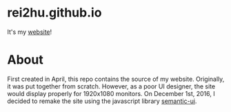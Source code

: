 # rei2hu.github.io
It's my [website](http://rei2hu.github.io)!

# About
First created in April, this repo contains the source of my website. Originally, it was put together from scratch. However, as a poor UI designer, the site would display properly for 1920x1080 monitors. On December 1st, 2016, I decided to remake the site using the javascript library [semantic-ui](http://semantic-ui.com/).

